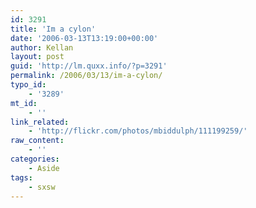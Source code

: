 ```yaml
---
id: 3291
title: 'Im a cylon'
date: '2006-03-13T13:19:00+00:00'
author: Kellan
layout: post
guid: 'http://lm.quxx.info/?p=3291'
permalink: /2006/03/13/im-a-cylon/
typo_id:
    - '3289'
mt_id:
    - ''
link_related:
    - 'http://flickr.com/photos/mbiddulph/111199259/'
raw_content:
    - ''
categories:
    - Aside
tags:
    - sxsw
---
```


